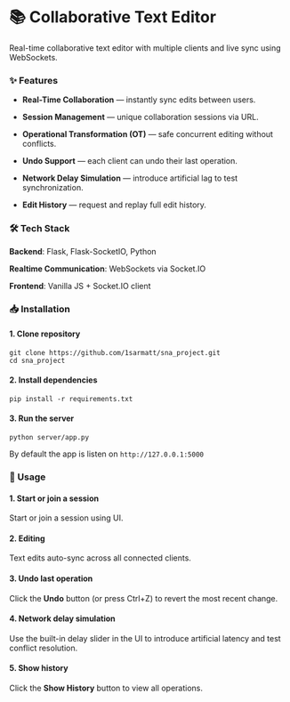 # 📚 Collaborative Text Editor

Real-time collaborative text editor with multiple clients and live sync using WebSockets. 



### ✨ Features

- **Real-Time Collaboration** — instantly sync edits between users.

- **Session Management** — unique collaboration sessions via URL.

- **Operational Transformation (OT)** — safe concurrent editing without conflicts.

- **Undo Support** — each client can undo their last operation.

- **Network Delay Simulation** — introduce artificial lag to test synchronization.

- **Edit History** — request and replay full edit history.


### 🛠 Tech Stack

**Backend**: Flask, Flask-SocketIO, Python

**Realtime Communication**: WebSockets via Socket.IO

**Frontend**: Vanilla JS + Socket.IO client


### 📥 Installation

#### 1. Clone repository
```
git clone https://github.com/1sarmatt/sna_project.git
cd sna_project
```

#### 2. Install dependencies
```
pip install -r requirements.txt
```

#### 3. Run the server
```
python server/app.py
```

By default the app is listen on ```http://127.0.0.1:5000```

### 🚀 Usage

#### 1. Start or join a session
Start or join a session using UI.

#### 2. Editing
Text edits auto-sync across all connected clients.

#### 3. Undo last operation
Click the **Undo** button (or press Ctrl+Z) to revert the most recent change.

#### 4. Network delay simulation
Use the built-in delay slider in the UI to introduce artificial latency and test conflict resolution.

#### 5. Show history
Click the **Show History** button to view all operations.
